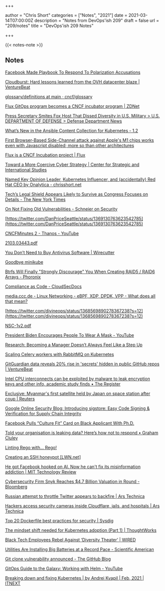 +++

author = "Chris Short"
categories = ["Notes", "2021"]
date = 2021-03-14T07:00:00Z
description = "Notes from DevOps'ish 209"
draft = false
url = "209/notes"
title = "DevOps'ish 209 Notes"

+++

{{< notes-note >}}

## Notes

[Facebook Made Playbook To Respond To Polarization Accusations](https://www.buzzfeednews.com/article/ryanmac/facebook-execs-polarization-playbook)

[Cloudburst: Hard lessons learned from the OVH datacenter blaze | VentureBeat](https://venturebeat.com/2021/03/12/cloudburst-hard-lessons-learned-from-the-ovh-datacenter-blaze/)

[glossary/definitions at main · cncf/glossary](https://github.com/cncf/glossary/tree/main/definitions)

[Flux GitOps program becomes a CNCF incubator program | ZDNet](https://www.zdnet.com/article/flux-gitops-program-becomes-a-cncf-incubator-program/#ftag=RSSbaffb68)

[Press Secretary Smites Fox Host That Dissed Diversity in U.S. Military > U.S. DEPARTMENT OF DEFENSE > Defense Department News](https://www.defense.gov/Explore/News/Article/Article/2534159/press-secretary-smites-fox-host-that-dissed-diversity-in-us-military/)

[What’s New in the Ansible Content Collection for Kubernetes - 1.2](https://www.ansible.com/blog/whats-new-in-the-ansible-content-collection-for-kubernetes-1.2)

[First Browser-Based Side-Channel attack against Apple's M1 chips works even with Javascript disabled; more so than other architectures](https://the8-bit.com/apple-m1-chip-side-channel-vulnerability-attack/)

[Flux is a CNCF Incubation project | Flux](https://fluxcd.io/blog/2021/03/flux-is-a-cncf-incubation-project/)

[Toward a More Coercive Cyber Strategy | Center for Strategic and International Studies](https://www.csis.org/analysis/toward-more-coercive-cyber-strategy)

[Named Key Opinion Leader, Kubernetes Influencer, and (accidentally) Red Hat CEO by Onalytica - chrisshort.net](https://chrisshort.net/named-key-opinion-leader-kubernetes-influencer-and-accidentally-red-hat-ceo-by-onalytica/)

[Tech’s Legal Shield Appears Likely to Survive as Congress Focuses on Details - The New York Times](https://www.nytimes.com/2021/03/09/technology/section-230-congress.html?referringSource=articleShare)

[On Not Fixing Old Vulnerabilities - Schneier on Security](https://www.schneier.com/blog/archives/2021/03/on-not-fixing-old-vulnerabilities.html)

[https://twitter.com/DanPriceSeattle/status/1369130763623542785](https://twitter.com/DanPriceSeattle/status/1369130763623542785)

[CNCFMinutes 2 - Thanos - YouTube](https://www.youtube.com/watch?v=Pr3MbsGHljI)

[2103.03443.pdf](https://arxiv.org/pdf/2103.03443.pdf)

[You Don’t Need to Buy Antivirus Software | Wirecutter](https://www.nytimes.com/wirecutter/blog/best-antivirus/)

[Goodbye minikube](https://blog.frankel.ch/goodbye-minikube/)

[Btrfs Will Finally "Strongly Discourage" You When Creating RAID5 / RAID6 Arrays - Phoronix](https://www.phoronix.com/scan.php?page=news_item&px=Btrfs-Warning-RAID5-RAID6)

[Compliance as Code - CloudSecDocs](https://cloudsecdocs.com/devops/tooling/compliance_as_code/)

[media.ccc.de - Linux Networking - eBPF, XDP, DPDK, VPP - What does all that mean?](https://media.ccc.de/v/vnog-4-linux-networking-ebpf-xdp-dpdk-vp)

[https://twitter.com/divineops/status/1368569890278367238?s=12](https://twitter.com/divineops/status/1368569890278367238?s=12)

[NSC-1v2.pdf](https://www.whitehouse.gov/wp-content/uploads/2021/03/NSC-1v2.pdf)

[President Biden Encourages People To Wear A Mask - YouTube](https://www.youtube.com/watch?v=KE8o59gg5gc)

[Research: Becoming a Manager Doesn’t Always Feel Like a Step Up](https://hbr.org/2021/03/research-becoming-a-manager-doesnt-always-feel-like-a-step-up)

[Scaling Celery workers with RabbitMQ on Kubernetes](https://learnk8s.io/scaling-celery-rabbitmq-kubernetes)

[GitGuardian data reveals 20% rise in 'secrets' hidden in public GitHub repos | VentureBeat](https://venturebeat.com/2021/03/09/gitguardian-data-reveals-20-rise-in-secrets-hidden-in-public-github-repos/)

[Intel CPU interconnects can be exploited by malware to leak encryption keys and other info, academic study finds • The Register](https://www.theregister.com/2021/03/08/intel_ring_flaw/)

[Exclusive: Myanmar's first satellite held by Japan on space station after coup | Reuters](https://www.reuters.com/article/us-myanmar-politics-satellite-japan-excl-idUSKBN2B41O1?utm_source=reddit.com)

[Google Online Security Blog: Introducing sigstore: Easy Code Signing & Verification for Supply Chain Integrity](https://security.googleblog.com/2021/03/introducing-sigstore-easy-code-signing.html?m=1)

[Facebook Pulls “Culture Fit” Card on Black Applicant With Ph.D.](https://theintercept.com/2021/03/11/facebook-hiring-racism-eeoc/)

[Told your organisation is leaking data? Here’s how not to respond • Graham Cluley](https://grahamcluley.com/told-your-organisation-is-leaking-data-heres-how-not-to-respond/)

[Linting Rego with... Rego!](https://blog.styra.com/blog/linting-rego-with-rego)

[Creating an SSH honeypot [LWN.net]](https://lwn.net/SubscriberLink/848291/caee502f4cf48ced/)

[He got Facebook hooked on AI. Now he can't fix its misinformation addiction | MIT Technology Review](https://www.technologyreview.com/2021/03/11/1020600/facebook-responsible-ai-misinformation/)

[Cybersecurity Firm Snyk Reaches $4.7 Billion Valuation in Round - Bloomberg](https://www.bloomberg.com/news/articles/2021-03-10/cybersecurity-firm-snyk-reaches-4-7-billion-valuation-in-round)

[Russian attempt to throttle Twitter appears to backfire | Ars Technica](https://arstechnica.com/information-technology/2021/03/russian-attempt-to-throttle-twitter-appears-to-backfire/)

[Hackers access security cameras inside Cloudflare, jails, and hospitals | Ars Technica](https://arstechnica.com/information-technology/2021/03/hackers-access-security-cameras-inside-cloudflare-jails-and-hospitals/)

[Top 20 Dockerfile best practices for security | Sysdig](https://sysdig.com/blog/dockerfile-best-practices/)

[The mindset shift needed for Kubernetes adoption (Part 1) | ThoughtWorks](https://www.thoughtworks.com/insights/blog/mindset-shift-needed-kubernetes-adoption-part-1)

[Black Tech Employees Rebel Against ‘Diversity Theater’ | WIRED](https://www.wired.com/story/black-tech-employees-rebel-against-diversity-theater/)

[Utilities Are Installing Big Batteries at a Record Pace - Scientific American](https://www.scientificamerican.com/article/utilities-are-installing-big-batteries-at-a-record-pace/)

[Git clone vulnerability announced - The GitHub Blog](https://github.blog/2021-03-09-git-clone-vulnerability-announced/)

[GitOps Guide to the Galaxy: Working with Helm - YouTube](https://www.youtube.com/watch?v=1FzOlSed5ts)

[Breaking down and fixing Kubernetes | by Andrei Kvapil | Feb, 2021 | ITNEXT](https://itnext.io/breaking-down-and-fixing-kubernetes-4df2f22f87c3)
